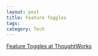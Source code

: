 ```yaml
---
layout: post
title: Feature Toggles
tags: 
category: Tech
---
```


[Feature Toggles at ThoughtWorks](https://martinfowler.com/articles/feature-toggles.html)
